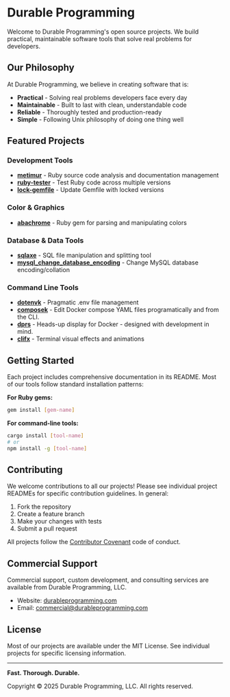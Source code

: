 # Durable Programming

Welcome to Durable Programming's open source projects. We build practical, maintainable software tools that solve real problems for developers.

## Our Philosophy

At Durable Programming, we believe in creating software that is:

- **Practical** - Solving real problems developers face every day
- **Maintainable** - Built to last with clean, understandable code
- **Reliable** - Thoroughly tested and production-ready
- **Simple** - Following Unix philosophy of doing one thing well

## Featured Projects

### Development Tools

- **[metimur](https://github.com/durableprogramming/metimur)** - Ruby source code analysis and documentation management
- **[ruby-tester](https://github.com/durableprogramming/ruby-tester)** - Test Ruby code across multiple versions
- **[lock-gemfile](https://github.com/durableprogramming/lock-gemfile)** - Update Gemfile with locked versions

### Color & Graphics

- **[abachrome](https://github.com/durableprogramming/abachrome)** - Ruby gem for parsing and manipulating colors

### Database & Data Tools

- **[sqlaxe](https://github.com/djberube/sqlaxe)** - SQL file manipulation and splitting tool
- **[mysql_change_database_encoding](https://github.com/durableprogramming/mysql_change_database_encoding)** - Change MySQL database encoding/collation

### Command Line Tools

- **[dotenvk](https://github.com/durableprogramming/dotenvk)** - Pragmatic .env file management
- **[composek](https://github.com/durableprogramming/composek)** - Edit Docker compose YAML files programatically and from the CLI.
- **[dprs](https://github.com/durableprogramming/dprs)** - Heads-up display for Docker - designed with development in mind.
- **[clifx](https://github.com/durableprogramming/clifx)** - Terminal visual effects and animations


## Getting Started

Each project includes comprehensive documentation in its README. Most of our tools follow standard installation patterns:

**For Ruby gems:**
```bash
gem install [gem-name]
```

**For command-line tools:**
```bash
cargo install [tool-name]
# or
npm install -g [tool-name]
```

## Contributing

We welcome contributions to all our projects! Please see individual project READMEs for specific contribution guidelines. In general:

1. Fork the repository
2. Create a feature branch
3. Make your changes with tests
4. Submit a pull request

All projects follow the [Contributor Covenant](https://www.contributor-covenant.org/) code of conduct.

## Commercial Support

Commercial support, custom development, and consulting services are available from Durable Programming, LLC.

- Website: [durableprogramming.com](https://durableprogramming.com)
- Email: [commercial@durableprogramming.com](mailto:commercial@durableprogramming.com)

## License

Most of our projects are available under the MIT License. See individual projects for specific licensing information.

---

**Fast. Thorough. Durable.**

Copyright © 2025 Durable Programming, LLC. All rights reserved.
